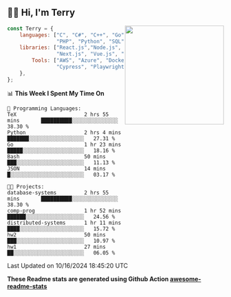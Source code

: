 <h2>👋🏻 Hi, I'm Terry</h2>

<img align='right' src="https://media.giphy.com/media/fkZukR450RQ1qnGaq9/giphy.gif" width="230">

```javascript
const Terry = {
    languages: ["C", "C#", "C++", "Go", "Java", "Javascript",
                "PHP", "Python", "SQL", "Typescript"],
    libraries: ["React.js","Node.js", ".Net", "Express.js",
                "Next.js", "Vue.js", "Astro.js", "CUDA"],
        Tools: ["AWS", "Azure", "Docker🐳", "Git", "Figma",
                "Cypress", "Playwright", "Postman", "Jira"],
    },
};
```
<!--START_SECTION:waka-->
📊 **This Week I Spent My Time On** 

```text
💬 Programming Languages: 
TeX                      2 hrs 55 mins       ██████████░░░░░░░░░░░░░░░   38.30 % 
Python                   2 hrs 4 mins        ███████░░░░░░░░░░░░░░░░░░   27.31 % 
Go                       1 hr 23 mins        █████░░░░░░░░░░░░░░░░░░░░   18.16 % 
Bash                     50 mins             ███░░░░░░░░░░░░░░░░░░░░░░   11.13 % 
JSON                     14 mins             █░░░░░░░░░░░░░░░░░░░░░░░░   03.17 % 

🐱‍💻 Projects: 
database-systems         2 hrs 55 mins       ██████████░░░░░░░░░░░░░░░   38.30 % 
comp-prog                1 hr 52 mins        ██████░░░░░░░░░░░░░░░░░░░   24.56 % 
distributed-systems      1 hr 11 mins        ████░░░░░░░░░░░░░░░░░░░░░   15.72 % 
hw2                      50 mins             ███░░░░░░░░░░░░░░░░░░░░░░   10.97 % 
hw1                      27 mins             ██░░░░░░░░░░░░░░░░░░░░░░░   06.05 % 
```


 Last Updated on 10/16/2024 18:45:20 UTC
<!--END_SECTION:waka-->

**These Readme stats are generated using Github Action [awesome-readme-stats](https://github.com/anmol098/waka-readme-stats)**
